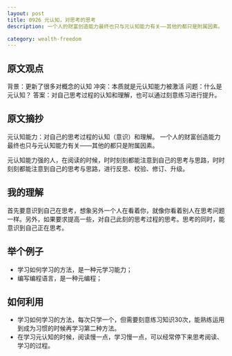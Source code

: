 ```yaml
---
layout: post
title: 0926 元认知，对思考的思考
description: 一个人的财富创造能力最终也只与元认知能力有关——其他的都只是附属因素。

category: wealth-freedom
---
```


## 原文观点
背景：更新了很多对概念的认知
冲突：本质就是元认知能力被激活
问题：什么是元认知？
答案：对自己思考过程的认知和理解，也可以通过刻意练习进行提升。

## 原文摘抄
元认知能力：对自己的思考过程的认知（意识）和理解。
一个人的财富创造能力最终也只与元认知能力有关——其他的都只是附属因素。

元认知能力强的人，在阅读的时候，时时刻刻都能注意到自己的思考与思路，时时刻刻都能注意到自己的思考与思路，进行反思、校验、修订、升级。

## 我的理解
首先要意识到自己在思考，想象另外一个人在看着你，就像你看着别人在思考问题一样。另外，如果要求提高一些，对自己此刻的思考过程的思考。思考的同时，能意识到自己正在思考。

## 举个例子
- 学习如何学习的方法，是一种元学习能力；
- 编写编程语言，是一种元编程；

## 如何利用
- 学习如何学习的方法，每次只学一个，但需要刻意练习知识30次，能熟练运用到成为习惯的时候再学习第二种方法。
- 在学习元认知的时候，阅读慢一点，学习慢一点，可以经常停下来思考阅读、学习的过程。